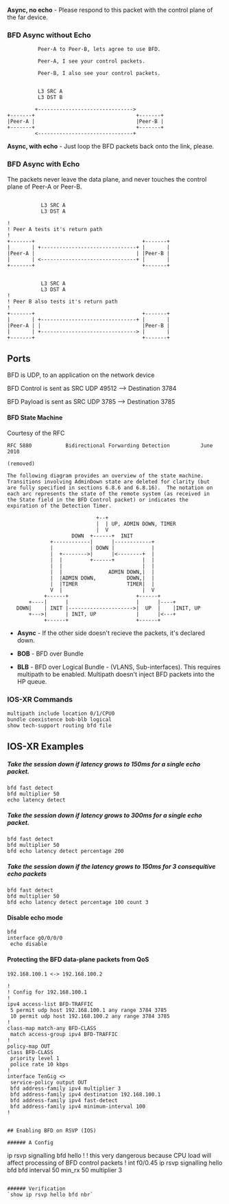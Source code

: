 **Async, no echo** - Please respond to this packet with the control plane of the far device.

### BFD Async without Echo
```
          Peer-A to Peer-B, lets agree to use BFD.
          
          Peer-A, I see your control packets.
          
          Peer-B, I also see your control packets.
          
          
          L3 SRC A
          L3 DST B
          
         +------------------------------->
+-------+                                 +-------+
|Peer-A |                                 |Peer-B |
+-------+                                 +-------+
         <-------------------------------+
```

**Async, with echo** - Just loop the BFD packets back onto the link, please.

### BFD Async with Echo
The packets never leave the data plane, and never touches the control plane of Peer-A or Peer-B.
```

           L3 SRC A
           L3 DST A

!
! Peer A tests it's return path
!
+-------+                                   +-------+
|       | +-------------------------------+ |       |
|Peer-A |                                 | |Peer-B |
|       | <-------------------------------+ |       |
+-------+                                   +-------+


           L3 SRC A
           L3 DST A
!
! Peer B also tests it's return path
!
+-------+                                   +-------+
|       | +-------------------------------+ |       |
|Peer-A | |                                 |Peer-B |
|       | +-------------------------------> |       |
+-------+                                   +-------+
```

## Ports

BFD is UDP, to an application on the network device

BFD Control is sent as SRC UDP 49512 --> Destination 3784

BFD Payload is sent as SRC UDP 3785  --> Destination 3785


#### BFD State Machine
Courtesy of the RFC

```
RFC 5880           Bidirectional Forwarding Detection          June 2010

(removed) 

The following diagram provides an overview of the state machine.
Transitions involving AdminDown state are deleted for clarity (but
are fully specified in sections 6.8.6 and 6.8.16).  The notation on
each arc represents the state of the remote system (as received in
the State field in the BFD Control packet) or indicates the
expiration of the Detection Timer.

                             +--+
                             |  | UP, ADMIN DOWN, TIMER
                             |  V
                     DOWN  +------+  INIT
              +------------|      |------------+
              |            | DOWN |            |
              |  +-------->|      |<--------+  |
              |  |         +------+         |  |
              |  |                          |  |
              |  |               ADMIN DOWN,|  |
              |  |ADMIN DOWN,          DOWN,|  |
              |  |TIMER                TIMER|  |
              V  |                          |  V
            +------+                      +------+
       +----|      |                      |      |----+
   DOWN|    | INIT |--------------------->|  UP  |    |INIT, UP
       +--->|      | INIT, UP             |      |<---+
            +------+                      +------+
```

* **Async** - If the other side doesn't recieve the packets, it's declared down.

* **BOB** - BFD over Bundle

* **BLB** - BFD over Logical Bundle - (VLANS, Sub-interfaces). This requires multipath to be enabled. Multipath doesn't inject BFD packets into the HP queue.



### IOS-XR Commands
```
multipath include location 0/1/CPU0
bundle coexistence bob-blb logical
show tech-support routing bfd file
```

## IOS-XR Examples

#####  Take the session down if latency grows to 150ms for a single echo packet.
```
bfd fast detect 
bfd multiplier 50
echo latency detect
```

##### Take the session down if latency grows to 300ms for a single echo packet.
```
bfd fast detect 
bfd multiplier 50
bfd echo latency detect percentage 200
```

##### Take the session down if the latency grows to 150ms for 3 consequitive echo packets
```
bfd fast detect
bfd multiplier 50
bfd echo latency detect percentage 100 count 3
```

#### Disable echo mode
```
bfd 
interface g0/0/0/0
 echo disable
```

#### Protecting the BFD data-plane packets from QoS
`192.168.100.1 <-> 192.168.100.2`

```
!
! Config for 192.168.100.1
!
ipv4 access-list BFD-TRAFFIC
 5 permit udp host 192.168.100.1 any range 3784 3785
 10 permit udp host 192.168.100.2 any range 3784 3785
!
class-map match-any BFD-CLASS
 match access-group ipv4 BFD-TRAFFIC
!
policy-map OUT
class BFD-CLASS
 priority level 1
 police rate 10 kbps
!
interface TenGig <>
 service-policy output OUT
 bfd address-family ipv4 multiplier 3
 bfd address-family ipv4 destination 192.168.100.1
 bfd address-family ipv4 fast-detect
 bfd address-family ipv4 minimum-interval 100
!


## Enabling BFD on RSVP (IOS)

###### A Config
```
ip rsvp signalling bfd hello
!
! this very dangerous because CPU load will affect processing of BFD control packets
!
int f0/0.45
 ip rsvp signalling hello bfd
 bfd interval 50 min_rx 50 multiplier 3
```

###### Verification 
`show ip rsvp hello bfd nbr`